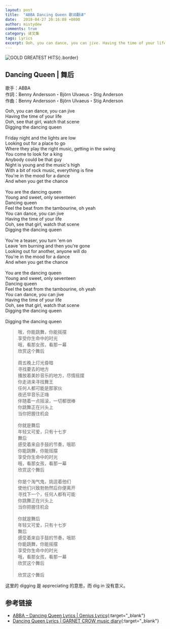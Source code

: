 ```yaml
---
layout: post
title:  "ABBA Dancing Queen 歌词翻译"
date:   2018-04-27 20:16:08 +0800
author: mistydew
comments: true
category: 译文集
tags: Lyrics
excerpt: Ooh, you can dance, you can jive. Having the time of your life. Ooh, see that girl, watch that scene. Digging the dancing queen.
---
```

![GOLD GREATEST HITS](https://mistydew.github.io/assets/images/cover/misc/GOLD%20GREATEST%20HITS.jpg){:.border}

## Dancing Queen | 舞后

歌手：ABBA<br>
作詞：Benny Andersson・Björn Ulvaeus・Stig Anderson<br>
作曲：Benny Andersson・Björn Ulvaeus・Stig Anderson

<div class="lyric-original">
<p>
Ooh, you can dance, you can jive<br>
Having the time of your life<br>
Ooh, see that girl, watch that scene<br>
Digging the dancing queen<br>
<br>
Friday night and the lights are low<br>
Looking out for a place to go<br>
Where they play the right music, getting in the swing<br>
You come to look for a king<br>
Anybody could be that guy<br>
Night is young and the music's high<br>
With a bit of rock music, everything is fine<br>
You're in the mood for a dance<br>
And when you get the chance<br>
<br>
You are the dancing queen<br>
Young and sweet, only seventeen<br>
Dancing queen<br>
Feel the beat from the tambourine, oh yeah<br>
You can dance, you can jive<br>
Having the time of your life<br>
Ooh, see that girl, watch that scene<br>
Digging the dancing queen<br>
<br>
You're a teaser, you turn 'em on<br>
Leave 'em burning and then you're gone<br>
Looking out for another, anyone will do<br>
You're in the mood for a dance<br>
And when you get the chance<br>
<br>
You are the dancing queen<br>
Young and sweet, only seventeen<br>
Dancing queen<br>
Feel the beat from the tambourine, oh yeah<br>
You can dance, you can jive<br>
Having the time of your life<br>
Ooh, see that girl, watch that scene<br>
Digging the dancing queen<br>
<br>
Digging the dancing queen
</p>
</div>

<div class="lyric-translation">
<blockquote>
哦，你能跳舞，你能摇摆<br>
享受你生命中的时光<br>
哦，看那女孩，看那一幕<br>
欣赏这个舞后<br>
<br>
周五晚上灯光昏暗<br>
寻找要去的地方<br>
播放着美妙音乐的地方，尽情摇摆<br>
你走进来寻找舞王<br>
任何人都可能是那家伙<br>
夜还早音乐正嗨<br>
伴随着一点摇滚，一切都很棒<br>
你跳舞正在兴头上<br>
当你把握住机会<br>
<br>
你就是舞后<br>
年轻又可爱，只有十七岁<br>
舞后<br>
感受着来自手鼓的节奏，哦耶<br>
你能跳舞，你能摇摆<br>
享受你生命中的时光<br>
哦，看那女孩，看那一幕<br>
欣赏这个舞后<br>
<br>
你是个淘气鬼，挑逗着他们<br>
使他们兴致勃勃然后你便离开<br>
寻找下一个，任何人都有可能<br>
你跳舞正在兴头上<br>
当你把握住机会<br>
<br>
你就是舞后<br>
年轻又可爱，只有十七岁<br>
舞后<br>
感受着来自手鼓的节奏，哦耶<br>
你能跳舞，你能摇摆<br>
享受你生命中的时光<br>
哦，看那女孩，看那一幕<br>
欣赏这个舞后<br>
<br>
欣赏这个舞后
</blockquote>
</div>

这里的 digging 是 appreciating 的意思，而 dig in 没有意义。

## 参考链接

* [ABBA – Dancing Queen Lyrics \| Genius Lyrics](https://genius.com/Abba-dancing-queen-lyrics){:target="_blank"}
* [Dancing Queen Lyrics \| GARNET CROW music diary](https://crowsub.github.io/lyrics/featuring/Dancing%20Queen.html){:target="_blank"}
